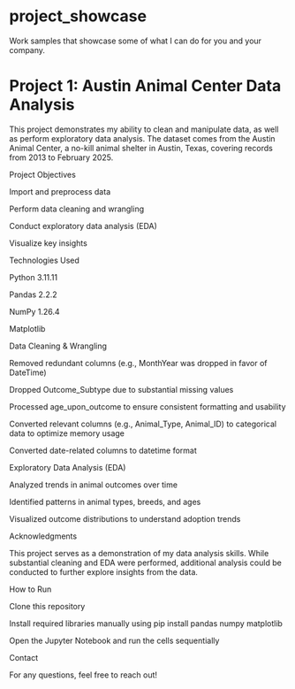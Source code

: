 # project_showcase
Work samples that showcase some of what I can do for you and your company.

# Project 1: Austin Animal Center Data Analysis

This project demonstrates my ability to clean and manipulate data, as well as perform exploratory data analysis. The dataset comes from the Austin Animal Center, a no-kill animal shelter in Austin, Texas, covering records from 2013 to February 2025.

Project Objectives

Import and preprocess data

Perform data cleaning and wrangling

Conduct exploratory data analysis (EDA)

Visualize key insights

Technologies Used

Python 3.11.11

Pandas 2.2.2

NumPy 1.26.4

Matplotlib

Data Cleaning & Wrangling

Removed redundant columns (e.g., MonthYear was dropped in favor of DateTime)

Dropped Outcome_Subtype due to substantial missing values

Processed age_upon_outcome to ensure consistent formatting and usability

Converted relevant columns (e.g., Animal_Type, Animal_ID) to categorical data to optimize memory usage

Converted date-related columns to datetime format

Exploratory Data Analysis (EDA)

Analyzed trends in animal outcomes over time

Identified patterns in animal types, breeds, and ages

Visualized outcome distributions to understand adoption trends

Acknowledgments

This project serves as a demonstration of my data analysis skills. While substantial cleaning and EDA were performed, additional analysis could be conducted to further explore insights from the data.

How to Run

Clone this repository

Install required libraries manually using pip install pandas numpy matplotlib

Open the Jupyter Notebook and run the cells sequentially

Contact

For any questions, feel free to reach out!

